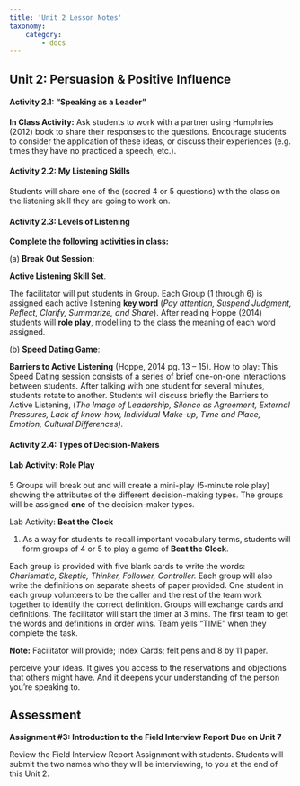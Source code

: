 ```yaml
---
title: 'Unit 2 Lesson Notes'
taxonomy:
    category:
        - docs
---
```


## **Unit 2: Persuasion & Positive Influence**

#### Activity 2.1: “Speaking as a Leader”

**In Class Activity:** Ask students to work with a partner using
Humphries (2012) book to share their responses to the questions. Encourage students to consider the application of these ideas, or discuss their experiences (e.g. times they have no practiced a speech, etc.).

#### Activity 2.2: My Listening Skills

Students will share one of the (scored 4 or 5 questions) with the class
on the listening skill they are going to work on.

#### Activity 2.3: Levels of Listening

**Complete the following activities in class:**

(a) **Break Out Session:**

**Active Listening Skill Set**.

The facilitator will put students in Group. Each Group (1 through 6) is
assigned each active listening **key word** (*Pay attention, Suspend Judgment, Reflect, Clarify, Summarize, and Share*). After reading Hoppe (2014) students will **role play**,  modelling to the class the meaning of each word assigned.

(b) **Speed Dating Game**:

**Barriers to Active Listening** (Hoppe, 2014 pg. 13 – 15). How to play: This Speed Dating session consists of a series of brief one-on-one interactions between students. After talking with one student for several minutes, students rotate to another. Students will discuss briefly the Barriers to Active Listening, (*The Image of Leadership, Silence as Agreement, External Pressures, Lack of know-how, Individual Make-up, Time and Place, Emotion, Cultural Differences).*

#### Activity 2.4: Types of Decision-Makers

#### Lab Activity: Role Play

5 Groups will break out and will create a mini-play (5-minute role play) showing the attributes of the different decision-making types. The groups will be assigned **one** of the decision-maker types.

Lab Activity: **Beat the Clock**

1. As a way for students to recall important vocabulary terms, students
will form groups of 4 or 5 to play a game of **Beat the Clock**.

Each group is provided with five blank cards to write the words: *Charismatic, Skeptic, Thinker, Follower, Controller.* Each group will also write the definitions on separate sheets of paper provided. One student in each group volunteers to be the caller and the rest of the team work together to identify the correct definition. Groups will exchange cards and definitions. The facilitator will start the timer at 3 mins. The first team to get the words and definitions in order wins. Team yells “TIME” when they complete the task.

**Note:** Facilitator will provide; Index Cards; felt pens and 8 by 11 paper.

perceive your ideas. It gives you access to the reservations and
objections that others might have. And it deepens your understanding of
the person you’re speaking to.

## Assessment

**Assignment #3: Introduction to the Field Interview Report Due on Unit 7**

Review the Field Interview Report Assignment with students. Students will submit the two names who they will be interviewing, to you at the end of this Unit 2.
